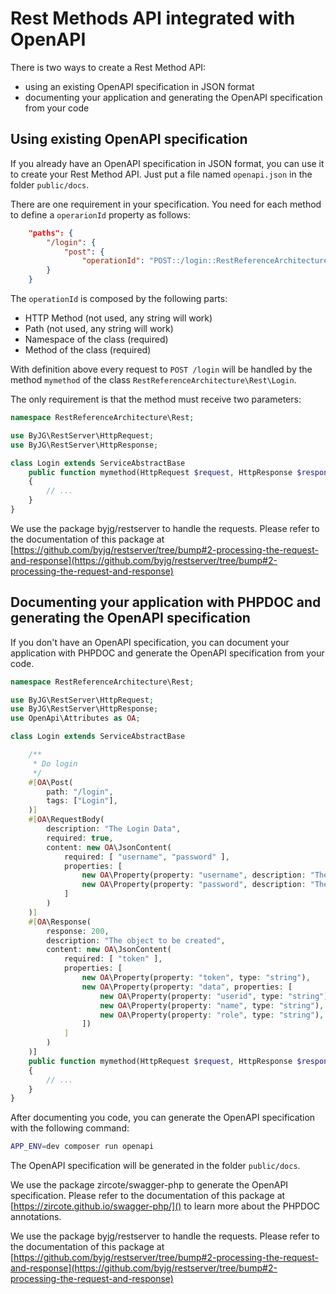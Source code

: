 # Rest Methods API integrated with OpenAPI

There is two ways to create a Rest Method API:

- using an existing OpenAPI specification in JSON format
- documenting your application and generating the OpenAPI specification from your code

## Using existing OpenAPI specification

If you already have an OpenAPI specification in JSON format, you can use it to create your Rest Method API.
Just put a file named `openapi.json` in the folder `public/docs`.

There are one requirement in your specification. You need for each method to define a `operarionId` property as follows:

```json
    "paths": {
        "/login": {
            "post": {
                "operationId": "POST::/login::RestReferenceArchitecture\\Rest\\Login::mymethod",
        }
    }
```

The `operationId` is composed by the following parts:

- HTTP Method (not used, any string will work)
- Path (not used, any string will work)
- Namespace of the class (required)
- Method of the class (required)

With definition above every request to `POST /login` will be handled by the method `mymethod` of the class `RestReferenceArchitecture\Rest\Login`.

The only requirement is that the method must receive two parameters:

```php
namespace RestReferenceArchitecture\Rest;

use ByJG\RestServer\HttpRequest;
use ByJG\RestServer\HttpResponse;

class Login extends ServiceAbstractBase
    public function mymethod(HttpRequest $request, HttpResponse $response)
    {
        // ...
    }
}
```

We use the package byjg/restserver to handle the requests. Please refer to the documentation of this package at [https://github.com/byjg/restserver/tree/bump#2-processing-the-request-and-response](https://github.com/byjg/restserver/tree/bump#2-processing-the-request-and-response)

## Documenting your application with PHPDOC and generating the OpenAPI specification

If you don't have an OpenAPI specification, you can document your application with PHPDOC and generate the OpenAPI specification from your code.

```php
namespace RestReferenceArchitecture\Rest;

use ByJG\RestServer\HttpRequest;
use ByJG\RestServer\HttpResponse;
use OpenApi\Attributes as OA;

class Login extends ServiceAbstractBase

    /**
     * Do login
     */
    #[OA\Post(
        path: "/login",
        tags: ["Login"],
    )]
    #[OA\RequestBody(
        description: "The Login Data",
        required: true,
        content: new OA\JsonContent(
            required: [ "username", "password" ],
            properties: [
                new OA\Property(property: "username", description: "The Username", type: "string", format: "string"),
                new OA\Property(property: "password", description: "The Password",  type: "string", format: "string")
            ]
        )
    )]
    #[OA\Response(
        response: 200,
        description: "The object to be created",
        content: new OA\JsonContent(
            required: [ "token" ],
            properties: [
                new OA\Property(property: "token", type: "string"),
                new OA\Property(property: "data", properties: [
                    new OA\Property(property: "userid", type: "string"),
                    new OA\Property(property: "name", type: "string"),
                    new OA\Property(property: "role", type: "string"),
                ])
            ]
        )
    )]
    public function mymethod(HttpRequest $request, HttpResponse $response)
    {
        // ...
    }
}
```

After documenting you code, you can generate the OpenAPI specification with the following command:

```bash
APP_ENV=dev composer run openapi
```

The OpenAPI specification will be generated in the folder `public/docs`.

We use the package zircote/swagger-php to generate the OpenAPI specification. 
Please refer to the documentation of this package at [https://zircote.github.io/swagger-php/]()  to learn more about the PHPDOC annotations.

We use the package byjg/restserver to handle the requests. Please refer to the documentation of this package at [https://github.com/byjg/restserver/tree/bump#2-processing-the-request-and-response](https://github.com/byjg/restserver/tree/bump#2-processing-the-request-and-response)
